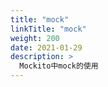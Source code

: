 ```yaml
---
title: "mock"
linkTitle: "mock"
weight: 200
date: 2021-01-29
description: >
  Mockito中mock的使用
---
```




